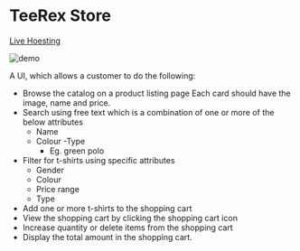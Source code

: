 # TeeRex Store

 [Live Hoesting](https://Nishant-l.github.io/TeeRex-Store)

![demo](./Assets/1.gif)

A UI, which allows a customer to do the following: 
- Browse the catalog on a product listing page
Each card should have the image, name and price.
- Search using free text which is a combination of one or more of the below attributes
    - Name 
    - Colour 
    -Type 
        - Eg. green polo 
- Filter for t-shirts using specific attributes
    - Gender 
    - Colour 
    - Price range 
    - Type 
- Add one or more t-shirts to the shopping cart
- View the shopping cart by clicking the shopping cart icon
- Increase quantity or delete items from the shopping cart
- Display the total amount in the shopping cart.
